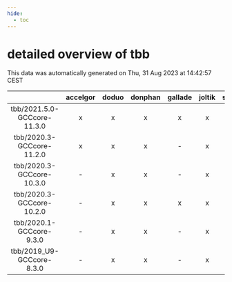 ```yaml
---
hide:
  - toc
---
```


detailed overview of tbb
========================


This data was automatically generated on Thu, 31 Aug 2023 at 14:42:57 CEST  

| |accelgor|doduo|donphan|gallade|joltik|skitty|swalot|victini|
| :---: | :---: | :---: | :---: | :---: | :---: | :---: | :---: | :---: |
|tbb/2021.5.0-GCCcore-11.3.0|x|x|x|x|x|x|x|x|
|tbb/2020.3-GCCcore-11.2.0|x|x|x|-|x|x|x|x|
|tbb/2020.3-GCCcore-10.3.0|-|x|x|-|x|x|x|x|
|tbb/2020.3-GCCcore-10.2.0|-|x|x|x|x|x|x|x|
|tbb/2020.1-GCCcore-9.3.0|-|x|x|-|x|x|x|x|
|tbb/2019_U9-GCCcore-8.3.0|-|x|x|-|x|x|-|x|

